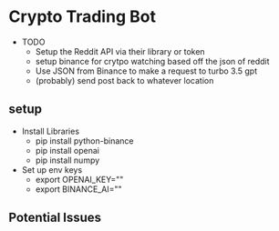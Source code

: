 # Crypto Trading Bot

* TODO
    * Setup the Reddit API via their library or token
    * setup binance for crytpo watching based off the json of reddit
    * Use JSON from Binance to make a request to turbo 3.5 gpt 
    * (probably) send post back to whatever location

## setup
* Install Libraries 
    * pip install python-binance
    * pip install openai
    * pip install numpy
* Set up env keys
    * export OPENAI_KEY="<KEY>"
    * export BINANCE_AI="<KEY>"

## Potential Issues


